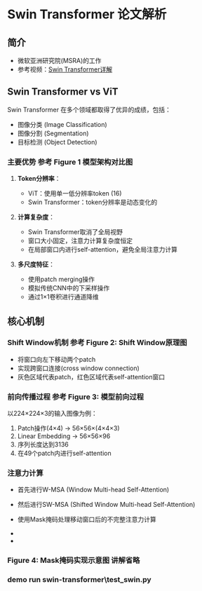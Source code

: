 # Swin Transformer 论文解析

## 简介
- 微软亚洲研究院(MSRA)的工作
- 参考视频：[Swin Transformer详解](https://www.bilibili.com/video/BV13L4y1475U)

## Swin Transformer vs ViT
Swin Transformer 在多个领域都取得了优异的成绩，包括：
- 图像分类 (Image Classification)
- 图像分割 (Segmentation)
- 目标检测 (Object Detection)

### 主要优势 参考 Figure 1 模型架构对比图
1. **Token分辨率**： 
   - ViT：使用单一低分辨率token (16)
   - Swin Transformer：token分辨率是动态变化的

2. **计算复杂度**：
   - Swin Transformer取消了全局视野
   - 窗口大小固定，注意力计算复杂度恒定
   - 在局部窗口内进行self-attention，避免全局注意力计算

3. **多尺度特征**：
   - 使用patch merging操作
   - 模拟传统CNN中的下采样操作
   - 通过1×1卷积进行通道降维

## 核心机制

### Shift Window机制 参考 Figure 2: Shift Window原理图
- 将窗口向左下移动两个patch
- 实现跨窗口连接(cross window connection)
- 灰色区域代表patch，红色区域代表self-attention窗口

### 前向传播过程 参考 Figure 3: 模型前向过程
以224×224×3的输入图像为例：
1. Patch操作(4×4) → 56×56×(4×4×3)
2. Linear Embedding → 56×56×96
3. 序列长度达到3136
4. 在49个patch内进行self-attention

### 注意力计算
- 首先进行W-MSA (Window Multi-head Self-Attention)
- 然后进行SW-MSA (Shifted Window Multi-head Self-Attention)
- 使用Mask掩码处理移动窗口后的不完整注意力计算


- 
- 
### Figure 4: Mask掩码实现示意图  讲解省略


### demo run  swin-transformer\test_swin.py
